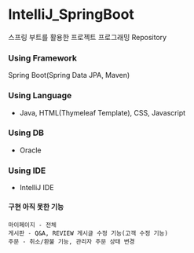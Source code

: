 # IntelliJ_SpringBoot
스프링 부트를 활용한 프로젝트 프로그래밍 Repository

### Using Framework
Spring Boot(Spring Data JPA, Maven)

### Using Language
* Java, HTML(Thymeleaf Template), CSS, Javascript

### Using DB
* Oracle

### Using IDE
* IntelliJ IDE

#### 구현 아직 못한 기능
    마이페이지 - 전체
    게시판 - Q&A, REVIEW 게시글 수정 기능(고객 수정 기능)
    주문 - 취소/환불 기능, 관리자 주문 상태 변경


